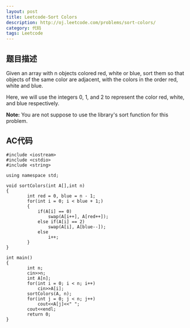 ```yaml
---
layout: post
title: Leetcode-Sort Colors 
description: http://oj.leetcode.com/problems/sort-colors/
category: 代码
tags: Leetcode
---
```

## 题目描述

Given an array with n objects colored red, white or blue, sort them so that objects of the same color are adjacent, with the colors in the order red, white and blue.

Here, we will use the integers 0, 1, and 2 to represent the color red, white, and blue respectively.

__Note:__
You are not suppose to use the library's sort function for this problem.

## AC代码

    #include <iostream>
    #include <cstdio>
    #include <string>
    
    using namespace std;
    
    void sortColors(int A[],int n)
    {
        	int red = 0, blue = n - 1;
        	for(int i = 0; i < blue + 1;)
        	{
        		if(A[i] == 0)
        			swap(A[i++], A[red++]);
        		else if(A[i] == 2)
        			swap(A[i], A[blue--]);
        		else
        			i++;
        	}
    }
    
    int main()
    {
        	int n;
        	cin>>n;
        	int A[n];
        	for(int i = 0; i < n; i++)
        		cin>>A[i];
        	sortColors(A, n);
        	for(int j = 0; j < n; j++)
        		cout<<A[j]<<" ";
        	cout<<endl;
        	return 0;
    }
    